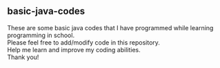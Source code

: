 ## basic-java-codes

These are some basic java codes that I have programmed while learning programming in school.
<br>
Please feel free to add/modify code in this repository.
<br>
Help me learn and improve my coding abilities.
<br>
Thank you!